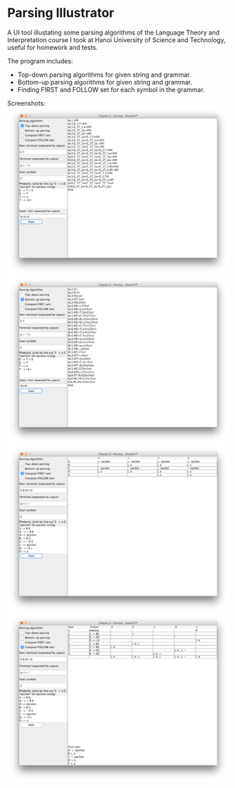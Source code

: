 # Parsing Illustrator
A UI tool illustating some parsing algorithms of the Language Theory and Interpretation course I took at Hanoi University of Science and Technology, useful for homework and tests.

The program includes:
- Top-down parsing algorithms for given string and grammar.
- Bottom-up parsing algorithms for given string and grammar.
- Finding FIRST and FOLLOW set for each symbol in the grammar.

Screenshots:
![Alt text](images/top-down.png?raw=true "Top-down parsing")
![Alt text](images/bottom-up.png?raw=true "Bottom-up parsing")
![Alt text](images/first.png?raw=true "Find FIRST sets")
![Alt text](images/follow.png?raw=true "Find FOLLOW sets")


